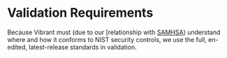 # Validation Requirements

Because Vibrant must (due to our [relationship with [SAMHSA](https://www.samhsa.gov/newsroom/press-announcements/202106161430)) understand where and how it conforms to NIST security controls, we use the full, en-edited, latest-release standards in validation.
